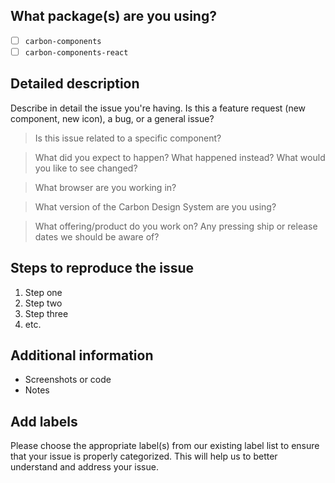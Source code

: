 <!-- Feel free to remove sections that aren't relevant.

## Title line template: [Title]: Brief description

-->

## What package(s) are you using?

<!--
  Add an x in one of the options below, for example:
- [x] package name
-->

- [ ] `carbon-components`
- [ ] `carbon-components-react`

## Detailed description

Describe in detail the issue you're having. Is this a feature request (new
component, new icon), a bug, or a general issue?

> Is this issue related to a specific component?

> What did you expect to happen? What happened instead? What would you like to
> see changed?

> What browser are you working in?

> What version of the Carbon Design System are you using?

> What offering/product do you work on? Any pressing ship or release dates we
> should be aware of?

## Steps to reproduce the issue

<!--
Please try to re-create the issue using our CodeSandbox template available here:
https://codesandbox.io/s/github/IBM/carbon-components/tree/master/examples/codesandbox

This helps reduce the issue to an isolated case that helps us out when debugging.
If you're able to reproduce using the CodeSandbox link above, please include the
link in addition to the steps to reproduce. Thanks so much!
-->

<!-- [CodeSandbox](<url>) -->

1.  Step one
2.  Step two
3.  Step three
4.  etc.

## Additional information

- Screenshots or code
- Notes

## Add labels

Please choose the appropriate label(s) from our existing label list to ensure
that your issue is properly categorized. This will help us to better understand
and address your issue.
